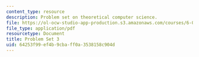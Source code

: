 ```yaml
---
content_type: resource
description: Problem set on theoretical computer science.
file: https://ol-ocw-studio-app-production.s3.amazonaws.com/courses/6-080-great-ideas-in-theoretical-computer-science-spring-2008/64253f99ef4b9cbaff0a3538158c904d_ps3.pdf
file_type: application/pdf
resourcetype: Document
title: Problem Set 3
uid: 64253f99-ef4b-9cba-ff0a-3538158c904d
---
```


